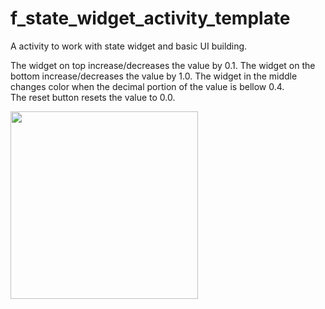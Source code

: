 # f_state_widget_activity_template

A activity to work with state widget and basic UI building.     

The widget on top increase/decreases the value by 0.1. The widget on the bottom increase/decreases the value by 1.0. The widget in the middle changes color when the decimal portion of the value is bellow 0.4.   
The reset button resets the value to 0.0.   


<img src=https://github.com/augustosalazar/f_state_widget_activity/assets/4458129/3a61ffe0-21da-42be-95ed-978a081c0c41 width="300" />
